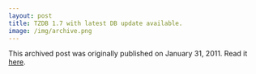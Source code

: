 ```yaml
---
layout: post
title: TZDB 1.7 with latest DB update available.
image: /img/archive.png
---
```

This archived post was originally published on January 31, 2011. Read it [here](/alex.ciobanu.org/index42fe.html).
